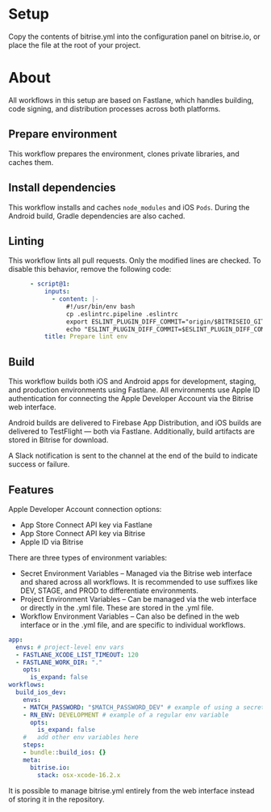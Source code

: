 # Setup

Copy the contents of bitrise.yml into the configuration panel on bitrise.io, or place the file at the root of your project.

# About

All workflows in this setup are based on Fastlane, which handles building, code signing, and distribution processes across both platforms.

## Prepare environment

This workflow prepares the environment, clones private libraries, and caches them.

## Install dependencies

This workflow installs and caches `node_modules` and iOS `Pods`. During the Android build, Gradle dependencies are also cached.

## Linting

This workflow lints all pull requests. Only the modified lines are checked.
To disable this behavior, remove the following code:

```yaml
      - script@1:
          inputs:
            - content: |-
                #!/usr/bin/env bash
                cp .eslintrc.pipeline .eslintrc
                export ESLINT_PLUGIN_DIFF_COMMIT="origin/$BITRISEIO_GIT_BRANCH_DEST"
                echo "ESLINT_PLUGIN_DIFF_COMMIT=$ESLINT_PLUGIN_DIFF_COMMIT"
          title: Prepare lint env
```

## Build

This workflow builds both iOS and Android apps for development, staging, and production environments using Fastlane.
All environments use Apple ID authentication for connecting the Apple Developer Account via the Bitrise web interface.

Android builds are delivered to Firebase App Distribution, and iOS builds are delivered to TestFlight — both via Fastlane.
Additionally, build artifacts are stored in Bitrise for download.

A Slack notification is sent to the channel at the end of the build to indicate success or failure.

## Features

Apple Developer Account connection options:
- App Store Connect API key via Fastlane
- App Store Connect API key via Bitrise
- Apple ID via Bitrise

There are three types of environment variables:
- Secret Environment Variables – Managed via the Bitrise web interface and shared across all workflows. It is recommended to use suffixes like DEV, STAGE, and PROD to differentiate environments.
- Project Environment Variables – Can be managed via the web interface or directly in the .yml file. These are stored in the .yml file.
- Workflow Environment Variables – Can also be defined in the web interface or in the .yml file, and are specific to individual workflows.

```yaml
app:
  envs: # project-level env vars
  - FASTLANE_XCODE_LIST_TIMEOUT: 120
  - FASTLANE_WORK_DIR: "."
    opts:
      is_expand: false
workflows:
  build_ios_dev:
    envs:
    - MATCH_PASSWORD: "$MATCH_PASSWORD_DEV" # example of using a secret env variable
    - RN_ENV: DEVELOPMENT # example of a regular env variable
      opts:
        is_expand: false
    #   add other env variables here
    steps:
    - bundle::build_ios: {}
    meta:
      bitrise.io:
        stack: osx-xcode-16.2.x
```

It is possible to manage bitrise.yml entirely from the web interface instead of storing it in the repository.

